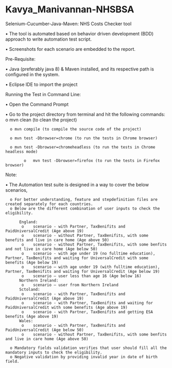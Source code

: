 # Kavya_Manivannan-NHSBSA
Selenium-Cucumber-Java-Maven: NHS Costs Checker tool

  •	The tool is automated based on behavior driven development (BDD) approach to write automation test script.
	
  •	Screenshots for each scenario are embedded to the report.
  
Pre-Requisite:

  •	Java (preferably java 8) & Maven installed, and its respective path is configured in the system.
	
  •	Eclipse IDE to import the project
  
Running the Test in Command Line:

  •	Open the Command Prompt
	
  •	Go to the project directory from terminal and hit the following commands:
      o mvn clean (to clean the project)
			
      o	mvn compile (to compile the source code of the project)
			
      o	mvn test -Dbrowser=chrome (to run the tests in Chrome browser)
			
      o	mvn test -Dbrowser=chromeheadless (to run the tests in Chrome headless mode)
			
			o	mvn test -Dbrowser=firefox (to run the tests in Firefox browser)
      
Note:

  •	The Automation test suite is designed in a way to cover the below scenarios,
      
      o	For better understanding, feature and stepdefinition files are created separately for each countries.
      o	Below are the different combination of user inputs to check the eligibility.
          
          England: 
           o	scenario - with Partner, TaxBenifits and PaidUniversalCredit (Age above 19)
           o	scenario - without Partner, TaxBenifits, with some benefits and live in care home (Age above 50)
           o	scenario - without Partner, TaxBenifits, with some benfits and not live in care home (Age below 50)
           o	scenario - with age under 19 (no fulltime education), Partner, TaxBenifits and waiting for UniversalCredit with some benefits (Age below 19)
           o	scenario – with age under 19 (with fulltime education), Partner, TaxBenifits and waiting for UniversalCredit (Age below 19)
           o	scenario – user less than age 16 (Age below 16)
          Northern Ireland:
           o	scenario – user from Northern Ireland
          Sctoland:
           o	scenario - with Partner, TaxBenifits and PaidUniversalCredit (Age above 19)
           o	scenario - with Partner, TaxBenifits and waiting for PaidUniversalCredit with some benefits (Age above 19)
           o	scenario - with Partner, TaxBenifits and getting ESA benefits (Age above 19)
          Wales:
           o	scenario - with Partner, TaxBenifits and PaidUniversalCredit (Age below 50)
           o	scenario - without Partner, TaxBenifits, with some benfits and live in care home (Age above 50)
           
      o	Mandatory fields validation verifies that user should fill all the mandatory inputs to check the eligibility.
      o	Negative validation by providing invalid year in date of birth field.         
